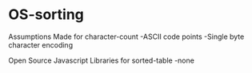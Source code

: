 # OS-sorting

Assumptions Made for character-count
-ASCII code points
-Single byte character encoding

Open Source Javascript Libraries for sorted-table
-none
